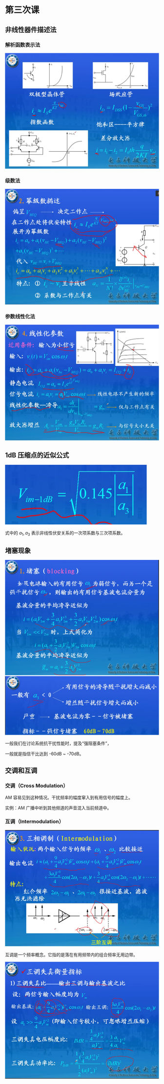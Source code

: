 # 第三次课

## 非线性器件描述法

### 解析函数表示法

![](../../images/2022-09-20-14-40-19.png)

### 级数法

![](../../images/2022-09-20-14-41-26.png)

### 参数线性化法

![](../../images/2022-09-20-14-47-58.png)

## 1dB 压缩点的近似公式

![](../../images/2022-09-20-15-04-12.png)

式中的 $a_1, a_3$ 表示非线性伏安关系的一次项系数与三次项系数。

## 堵塞现象

![](../../images/2022-09-20-15-14-56.png)
![](../../images/2022-09-20-15-15-16.png)

一般我们在讨论系统抗干扰性能时，提及“强阻塞条件”，

一般就是指信干比达到 -60dB ~ -70dB。

## 交调和互调

### 交调（Cross Modulation）

AM 容易见到这种情况。干扰频率的幅度窜入到有用信号的幅度上。

实例：AM 广播中听到其他频道的声音混入当前频道中。

### 互调（Intermodulation）

![](../../images/2022-09-20-15-36-27.png)

互调是一个频率概念。它指的是落在有用频带内的组合频率无用边带。

![](../../images/2022-09-20-15-38-51.png)
